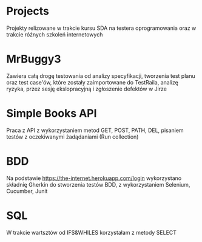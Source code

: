 # Projects
Projekty relizowane w trakcie kursu SDA na testera oprogramowania oraz w trakcie różnych szkoleń internetowych
# MrBuggy3
Zawiera całą drogę testowania od analizy specyfikacji, tworzenia test planu oraz test case'ów, które zostały zaimportowane do TestRaila, analizę ryzyka, przez sesję ekslopracyjną i zgłoszenie defektów w Jirze
# Simple Books API
Praca z API z wykorzystaniem metod GET, POST, PATH, DEL, pisaniem testów z oczekiwanymi żadądaniami (Run collection)
# BDD
Na podstawie https://the-internet.herokuapp.com/login wykorzystano składnię Gherkin do stworzenia testów BDD, z wykorzystaniem Selenium, Cucumber, Junit
# SQL
W trakcie wartsztów od IFS&WHILES korzystałam z metody SELECT
